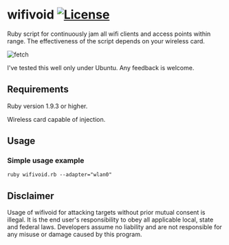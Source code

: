 wifivoid [![License](https://img.shields.io/github/license/mashape/apistatus.svg)](https://github.com/SValkanov/wifivoid/blob/master/LICENSE.txt)
====

Ruby script for continuously jam all wifi clients and access points within range. The effectiveness of the script depends on  your wireless card.

![fetch](https://user-images.githubusercontent.com/8790422/45251197-ad39d380-b34a-11e8-98f8-c24421c510e7.png)

I've tested this well only under Ubuntu. Any feedback is welcome.

Requirements
----

Ruby version 1.9.3 or higher.

Wireless card capable of injection.

Usage
----

### Simple usage example
``` shell
ruby wifivoid.rb --adapter="wlan0"
```

Disclaimer
----

Usage of wifivoid for attacking targets without prior mutual consent is illegal. It is the end user's responsibility to obey all applicable local, state and federal laws. Developers assume no liability and are not responsible for any misuse or damage caused by this program.
